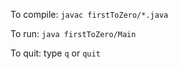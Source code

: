 To compile: `javac firstToZero/*.java`

To run: `java firstToZero/Main`

To quit: type `q` or `quit`
